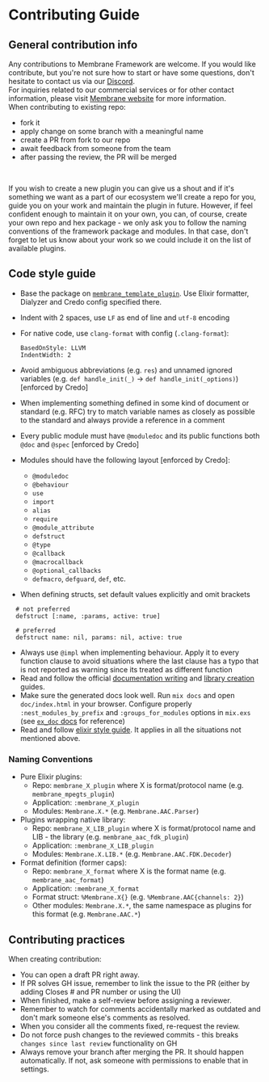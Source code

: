 # Contributing Guide

## General contribution info
Any contributions to Membrane Framework are welcome. If you would like contribute, but you're not sure how to start or have some questions, don't hesitate to contact us via our [Discord](https://discord.gg/nwnfVSY).
<br>
For inquiries related to our commercial services or for other contact information, please visit [Membrane website](https://membrane.stream/contact) for more information.
<br>
When contributing to existing repo:
- fork it
- apply change on some branch with a meaningful name
- create a PR from fork to our repo
- await feedback from someone from the team
- after passing the review, the PR will be merged

<br>

If you wish to create a new plugin you can give us a shout and if it's something we want as a part of our ecosystem we'll create a repo for you, guide you on your work and maintain the plugin in future. However, if feel confident enough to maintain it on your own, you can, of course, create your own repo and hex package - we only ask you to follow the naming conventions of the framework package and modules. In that case, don't forget to let us know about your work so we could include it on the list of available plugins.

## Code style guide

- Base the package on [`membrane_template_plugin`](https://github.com/membraneframework/membrane_template_plugin). Use Elixir formatter, Dialyzer and Credo config specified there.
- Indent with 2 spaces, use `LF` as end of line and `utf-8` encoding
- For native code, use `clang-format` with config (`.clang-format`):

  ```
  BasedOnStyle: LLVM
  IndentWidth: 2
  ```

- Avoid ambiguous abbreviations (e.g. `res`) and unnamed ignored variables (e.g. `def handle_init(_)` -> `def handle_init(_options)`) [enforced by Credo]
- When implementing something defined in some kind of document or standard (e.g. RFC) try to match variable names as closely as possible to the standard and always provide a reference in a comment
- Every public module must have `@moduledoc` and its public functions both `@doc` and `@spec` [enforced by Credo]
- Modules should have the following layout [enforced by Credo]:
  - `@moduledoc`
  - `@behaviour`
  - `use`
  - `import`
  - `alias`
  - `require`
  - `@module_attribute`
  - `defstruct`
  - `@type`
  - `@callback`
  - `@macrocallback`
  - `@optional_callbacks`
  - `defmacro`, `defguard`, `def`, etc.
- When defining structs, set default values explicitly and omit brackets
```
  # not preferred
  defstruct [:name, :params, active: true]

  # preferred
  defstruct name: nil, params: nil, active: true
  ```
- Always use `@impl` when implementing behaviour. Apply it to every function clause to avoid situations where the last clause has a typo that is not reported as warning since its treated as different function
- Read and follow the official [documentation writing](https://hexdocs.pm/elixir/writing-documentation.html) and [library creation](https://hexdocs.pm/elixir/library-guidelines.html) guides.
- Make sure the generated docs look well. Run `mix docs` and open `doc/index.html` in your browser. Configure properly `:nest_modules_by_prefix` and `:groups_for_modules` options in `mix.exs` (see [`ex_doc` docs](https://hexdocs.pm/ex_doc/Mix.Tasks.Docs.html) for reference)
- Read and follow [elixir style guide](https://github.com/christopheradams/elixir_style_guide/blob/master/README.md). It applies in all the situations not mentioned above.

### Naming Conventions

- Pure Elixir plugins:
  - Repo: `membrane_X_plugin` where X is format/protocol name (e.g. `membrane_mpegts_plugin`)
  - Application: `:membrane_X_plugin`
  - Modules: `Membrane.X.*` (e.g. `Membrane.AAC.Parser`)
- Plugins wrapping native library:
  - Repo: `membrane_X_LIB_plugin` where X is format/protocol name and LIB - the library (e.g. `membrane_aac_fdk_plugin`)
  - Application: `:membrane_X_LIB_plugin`
  - Modules: `Membrane.X.LIB.*` (e.g. `Membrane.AAC.FDK.Decoder`)
- Format definition (former caps):
  - Repo: `membrane_X_format` where X is the format name (e.g. `membrane_aac_format`)
  - Application: `:membrane_X_format`
  - Format struct: `%Membrane.X{}` (e.g. `%Membrane.AAC{channels: 2}`)
  - Other modules: `Membrane.X.*`, the same namespace as plugins for this format (e.g. `Membrane.AAC.*`)

## Contributing practices
When creating contribution:
- You can open a draft PR right away.
- If PR solves GH issue, remember to link the issue to the PR (either by adding Closes # and PR number or using the UI)
- When finished, make a self-review before assigning a reviewer.
- Remember to watch for comments accidentally marked as outdated and don't mark someone else's comments as resolved.
- When you consider all the comments fixed, re-request the review.
- Do not force push changes to the reviewed commits - this breaks `changes since last review` functionality on GH
- Always remove your branch after merging the PR. It should happen automatically. If not, ask someone with permissions to enable that in settings.